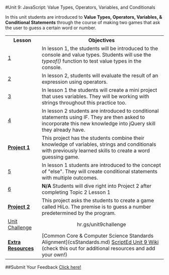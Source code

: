 #Unit 9: JavaScript: Value Types, Operators, Variables, and Conditionals

In this unit students are introduced to **Value Types, Operators, Variables, & Conditional Statements** through the course of making two games that ask the user to guess a certain word or number.
<table>
<tr>
	<th>Lesson</th>
	<th>Objectives</th>
</tr>
<tr>
	<td><a href=""> 1 </a></td>
	<td>In lesson 1, the students will be introduced to the console and value types. Students will use the <em>typeof()</em> function to test value types in the console.   </td>
</tr>
<tr>
	<td><a href=""> 2 </a></td>
	<td>In lesson 2, students will evaluate the result of an expression using operators. </td>
</tr>
<tr>
	<td><a href=""> 3  </a></td>
	<td>In lesson 1 the students will create a mini project that uses variables. They will be working with strings throughout this practice too.   </td>
</tr>
<tr>
	<td><a href=""> 4  </a></td>
	<td>In lesson 2 students are introduced to conditional statements using IF. They are then asked to incorporate this new knowledge into jQuery skill they already have.</td>
</tr>
<tr>
	<td><strong><a href="">Project 1</a></strong></td>
	<td colspan="2">This project has the students combine their knowledge of variables, strings and conditionals with previously learned skills to create a word guessing game.</td>
</tr>

<tr>
	<td><a href="">5 </a></td>
	<td>In lesson 1 students are introduced to the concept of "else". They will create conditional statements with multiple outcomes.  </td>
	
</tr>
<tr>
	<td><a href="">6 </a></td>
	<td><strong>N/A</strong> Students will dive right into Project 2 after completing Topic 2 Lesson 1 </td>
</tr>

<tr>
	<td><strong><a href="">Project 2</a></strong></td>
	<td colspan="2">This project asks the students to create a game called HiLo. The premise is to guess a number predetermined by the program.</td>
</tr>
<tr>
	<td > <a href=""> Unit Challenge </a> </td>
	<td align="center" colspan="2"> hr.gs/unit9challenge </td>
</tr>
<tr>
	<td><strong><a href="">Extra Resources</a></strong></td>
	<td colspan="2">
		[Common Core & Computer Science Standards Alignment](csStandards.md)
		<a href="https://github.com/ScriptEdcurriculum/curriculum2016/wiki/foundationsCourse#unit-9-conditionals-variables--strings">ScriptEd Unit 9 Wiki</a> (check this out for additional resources and add your own!)
	</td>
</tr>


</table>


##Submit Your Feedback
<a href="https://docs.google.com/forms/d/e/1FAIpQLSfx0wkLyw_jSOhWR2yY8GTR8TV2NXYZc40us7aPHnl9bO6WAQ/viewform">Click here!</a></td>


